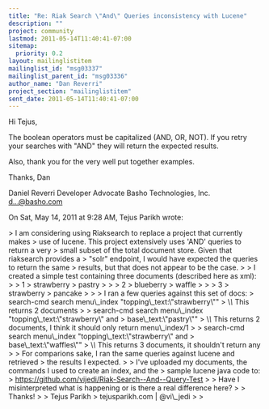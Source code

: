 ```yaml
---
title: "Re: Riak Search \"And\" Queries inconsistency with Lucene"
description: ""
project: community
lastmod: 2011-05-14T11:40:41-07:00
sitemap:
  priority: 0.2
layout: mailinglistitem
mailinglist_id: "msg03337"
mailinglist_parent_id: "msg03336"
author_name: "Dan Reverri"
project_section: "mailinglistitem"
sent_date: 2011-05-14T11:40:41-07:00
---
```



Hi Tejus,

The boolean operators must be capitalized (AND, OR, NOT). If you retry your
searches with "AND" they will return the expected results.

Also, thank you for the very well put together examples.

Thanks,
Dan

Daniel Reverri
Developer Advocate
Basho Technologies, Inc.
d...@basho.com


On Sat, May 14, 2011 at 9:28 AM, Tejus Parikh  wrote:

&gt; I am considering using Riaksearch to replace a project that currently makes
&gt; use of lucene. This project extensively uses 'AND' queries to return a very
&gt; small subset of the total document store. Given that riaksearch provides a
&gt; "solr" endpoint, I would have expected the queries to return the same
&gt; results, but that does not appear to be the case.
&gt;
&gt; I created a simple test containing three documents (described here as xml):
&gt; 
&gt; 1
&gt; strawberry
&gt; pastry
&gt; 
&gt; 
&gt; 2
&gt; blueberry
&gt; waffle
&gt; 
&gt; 
&gt; 3
&gt; strawberry
&gt; pancake
&gt; 
&gt;
&gt; I ran a few queries against this set of docs:
&gt; search-cmd search menu\\_index "topping\\_text:\\"strawberry\\""
&gt; \\*\\* This returns 2 documents
&gt;
&gt; search-cmd search menu\\_index "topping\\_text:\\"strawberry\\" and
&gt; base\\_text:\\"pastry\\""
&gt; \\*\\* This returns 2 documents, I think it should only return menu\\_index/1
&gt;
&gt; search-cmd search menu\\_index "topping\\_text:\\"strawberry\\" and
&gt; base\\_text:\\"waffles\\""
&gt; \\*\\* This returns 3 documents, it shouldn't return any
&gt;
&gt; For comparions sake, I ran the same queries against lucene and retrieved
&gt; the results I expected.
&gt;
&gt; I've uploaded my documents, the commands I used to create an index, and the
&gt; sample lucene java code to:
&gt; https://github.com/vijedi/Riak-Search--And--Query-Test
&gt;
&gt; Have I misinterpreted what is happening or is there a real difference here?
&gt;
&gt; Thanks!
&gt;
&gt; Tejus Parikh
&gt; tejusparikh.com | @vi\\_jedi
&gt;
&gt;

